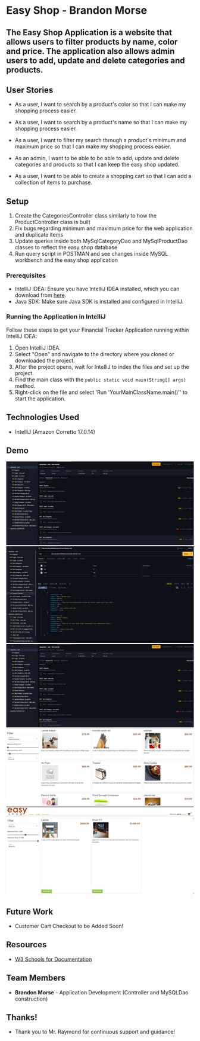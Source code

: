 # Easy Shop - Brandon Morse

## The Easy Shop Application is a website that allows users to filter products by name, color and price. The application also allows admin users to add, update and delete categories and products.

## User Stories

- As a user, I want to search by a product's color so that I can make my shopping process easier.

- As a user, I want to search by a product's name so that I can make my shopping process easier.

- As a user, I want to filter my search through a product's minimum and maximum price so that I can make my shopping process easier.

- As an admin, I want to be able to be able to add, update and delete categories and products so that I can keep the easy shop updated.

- As a user, I want to be able to create a shopping cart so that I can add a collection of items to purchase.

## Setup

1. Create the CategoriesController class similarly to how the ProductController class is built
2. Fix bugs regarding minimum and maximum price for the web application and duplicate items
3. Update queries inside both MySqlCategoryDao and MySqlProductDao classes to reflect the easy shop database
4. Run query script in POSTMAN and see changes inside MySQL workbench and the easy shop application

### Prerequisites

- IntelliJ IDEA: Ensure you have IntelliJ IDEA installed, which you can download from [here](https://www.jetbrains.com/idea/download/).
- Java SDK: Make sure Java SDK is installed and configured in IntelliJ.

### Running the Application in IntelliJ

Follow these steps to get your Financial Tracker Application running within IntelliJ IDEA:

1. Open IntelliJ IDEA.
2. Select "Open" and navigate to the directory where you cloned or downloaded the project.
3. After the project opens, wait for IntelliJ to index the files and set up the project.
4. Find the main class with the `public static void main(String[] args)` method.
5. Right-click on the file and select 'Run 'YourMainClassName.main()'' to start the application.

## Technologies Used

- IntelliJ (Amazon Corretto 17.0.14)

## Demo

![Application Screenshot](PostManScreenshot_A.png)
![Application Screenshot_B](PostManScreenshot_B.png)
![Application Screenshot_C](PostManScreenshot_A.png)
![Application Screenshot_D](WebAppScreenshot_A.png)
![Application Screenshot_D](WebAppScreenshot_B.png)


## Future Work

- Customer Cart Checkout to be Added Soon!

## Resources

- [W3 Schools for Documentation ](https://www.w3schools.com/java/ref_string_format.asp)

## Team Members

- **Brandon Morse** - Application Development (Controller and MySQLDao construction)

## Thanks!

- Thank you to Mr. Raymond for continuous support and guidance!
